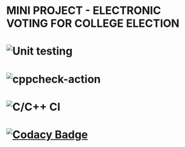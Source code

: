 # MINI PROJECT - ELECTRONIC VOTING FOR COLLEGE ELECTION
# ![Unit testing](https://github.com/stepin104930/lakshitha/workflows/Unit%20testing/badge.svg)
# ![cppcheck-action](https://github.com/stepin104930/lakshitha/workflows/cppcheck-action/badge.svg)
# ![C/C++ CI](https://github.com/stepin104930/lakshitha/workflows/C/C++%20CI/badge.svg)
# [![Codacy Badge](https://app.codacy.com/project/badge/Grade/4436d27ff5bb48b9af31ed1c28013981)](https://www.codacy.com/manual/lakshithaks17/MINI-PROJECT-ELECTRONIC-VOTING-FOR-COLLEGE-ELECTION/dashboard?utm_source=github.com&amp;utm_medium=referral&amp;utm_content=stepin104930/MINI-PROJECT-ELECTRONIC-VOTING-FOR-COLLEGE-ELECTION&amp;utm_campaign=Badge_Grade)
